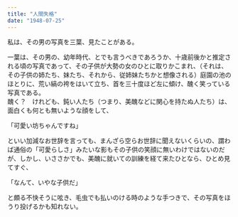 ```yaml
---
title: "人間失格"
date: "1948-07-25"
---
```


私は、その男の写真を三葉、見たことがある。

一葉は、その男の、幼年時代、とでも言うべきであろうか、十歳前後かと推定される頃の写真であって、その子供が大勢の女のひとに取りかこまれ、（それは、その子供の姉たち、妹たち、それから、従姉妹たちかと想像される）庭園の池のほとりに、荒い縞の袴をはいて立ち、首を三十度ほど左に傾け、醜く笑っている写真である。  
醜く？　けれども、鈍い人たち（つまり、美醜などに関心を持たぬ人たち）は、面白くも何とも無いような顔をして、

「可愛い坊ちゃんですね」

といい加減なお世辞を言っても、まんざら空らお世辞に聞えないくらいの、謂わば通俗の「可愛らしさ」みたいな影もその子供の笑顔に無いわけではないのだが、しかし、いささかでも、美醜に就いての訓練を経て来たひとなら、ひとめ見てすぐ、

「なんて、いやな子供だ」

と頗る不快そうに呟き、毛虫でも払いのける時のような手つきで、その写真をほうり投げるかも知れない。